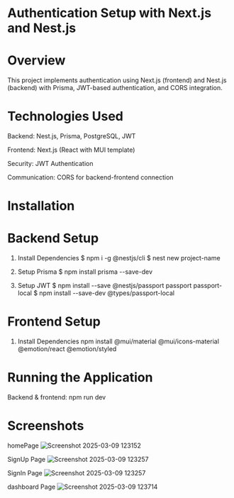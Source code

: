 # Authentication Setup with Next.js and Nest.js

# Overview

This project implements authentication using Next.js (frontend) and Nest.js (backend) with Prisma, JWT-based authentication, and CORS integration.

# Technologies Used

Backend: Nest.js, Prisma, PostgreSQL, JWT

Frontend: Next.js (React with MUI template)

Security: JWT Authentication

Communication: CORS for backend-frontend connection
# Installation

  # Backend Setup
  1. Install Dependencies
     $ npm i -g @nestjs/cli
     $ nest new project-name

  2. Setup Prisma
     $ npm install prisma --save-dev

  3. Setup JWT
     $ npm install --save @nestjs/passport passport passport-local
     $ npm install --save-dev @types/passport-local

  # Frontend Setup
  1. Install Dependencies
     npm install @mui/material @mui/icons-material @emotion/react @emotion/styled
     
# Running the Application
Backend & frontend: npm run dev

# Screenshots
homePage
![Screenshot 2025-03-09 123152](https://github.com/user-attachments/assets/0a9da858-062d-42fe-a09c-2d93b5408bc2)

SignUp Page
![Screenshot 2025-03-09 123257](https://github.com/user-attachments/assets/e6789f23-d8b2-497c-b70b-1ac0788dc92f)

SignIn Page
![Screenshot 2025-03-09 123257](https://github.com/user-attachments/assets/732d34a4-39a1-405a-b23d-7c80c4ca2dca)

dashboard Page
![Screenshot 2025-03-09 123714](https://github.com/user-attachments/assets/215ed8af-5f98-4fec-986a-b7a080a20a25)


